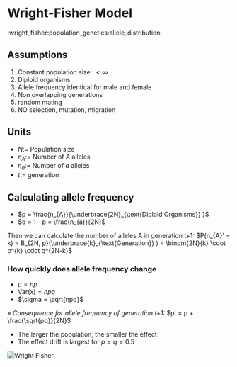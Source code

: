 # Wright-Fisher Model
:wright_fisher:population_genetics:allele_distribution:

## Assumptions
1. Constant population size: $< \infty$
2. Diploid organisms
3. Allele frequency identical for male and female
4. Non overlapping generations
5. random mating
6. NO selection, mutation, migration

## Units
- $N:=$ Population size
- $n_{A} :=$ Number of *A* alleles
- $n_{a} :=$ Number of *a* alleles
- $t :=$ generation


## Calculating allele frequency
- $p = \frac{n_{A}}{\underbrace{2N}_{\text{Diploid Organisms}} }$
- $q = 1 - p = \frac{n_{a}}{2N}$

Then we can calculate the number of alleles A in generation t+1: $P(n_{A}' = k) = B_{2N, p}(\underbrace{k}_{\text{Generation}} ) = \binom{2N}{k} \cdot p^{k} \cdot q^{2N-k}$

### How quickly does allele frequency change
- $\mu = np$
- $\text{Var}(x) = npq$
- $\sigma = \sqrt{npq}$

*» Consequence for allele frequency of generation t+1:* $p' = p + \frac{\sqrt{pq}}{2N}$

- The larger the population, the smaller the effect
- The effect drift is largest for $p=q=0.5$

![Wright Fisher](/home/malte/01_Documents/vimwiki/Assets/Bioinformatik/PopulationGenetics/WrightFisher.png)
